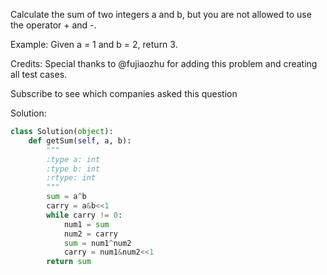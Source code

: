 Calculate the sum of two integers a and b, but you are not allowed to use the operator + and -.

Example:
Given a = 1 and b = 2, return 3.

Credits:
Special thanks to @fujiaozhu for adding this problem and creating all test cases.

Subscribe to see which companies asked this question

Solution:

```python
class Solution(object):
    def getSum(self, a, b):
        """
        :type a: int
        :type b: int
        :rtype: int
        """
        sum = a^b
        carry = a&b<<1
        while carry != 0:
            num1 = sum
            num2 = carry
            sum = num1^num2
            carry = num1&num2<<1
        return sum
        
```
